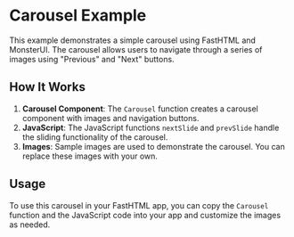 # Carousel Example  
  
This example demonstrates a simple carousel using FastHTML and MonsterUI. The carousel allows users to navigate through a series of images using "Previous" and "Next" buttons.  
  
## How It Works  
  
1. **Carousel Component**: The `Carousel` function creates a carousel component with images and navigation buttons.  
2. **JavaScript**: The JavaScript functions `nextSlide` and `prevSlide` handle the sliding functionality of the carousel.  
3. **Images**: Sample images are used to demonstrate the carousel. You can replace these images with your own.  
  
## Usage  
  
To use this carousel in your FastHTML app, you can copy the `Carousel` function and the JavaScript code into your app and customize the images as needed.  
